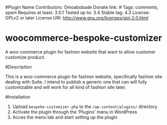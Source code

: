 #Plugin Name 
Contributors: Omoabobade
Donate link: #
Tags: comments, spam
Requires at least: 3.0.1
Tested up to: 3.4
Stable tag: 4.3
License: GPLv2 or later
License URI: http://www.gnu.org/licenses/gpl-2.0.html

# woocommerce-bespoke-customizer
A woo-commerce plugin for fashion website that want to allow customer customize product.

#Description

This is a woo-commerce plugin for fashion website, specifically fashion site dealing with Suite. I intend to publish a generic one that can will fully customizable and will work for all kind of fashion site later.

#Installation

1. Upload `bespoke-customizer.php` to the `/wp-content/plugins/` directory
2. Activate the plugin through the 'Plugins' menu in WordPress
3. Acces the menu tab and start setting up the plugin 
